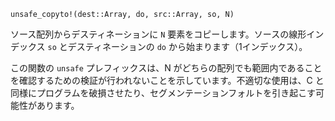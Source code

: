 ```
unsafe_copyto!(dest::Array, do, src::Array, so, N)
```

ソース配列からデスティネーションに `N` 要素をコピーします。ソースの線形インデックス `so` とデスティネーションの `do` から始まります（1インデックス）。

この関数の `unsafe` プレフィックスは、N がどちらの配列でも範囲内であることを確認するための検証が行われないことを示しています。不適切な使用は、C と同様にプログラムを破損させたり、セグメンテーションフォルトを引き起こす可能性があります。
